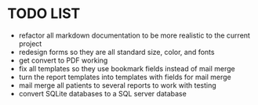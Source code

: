 # TODO LIST 

- refactor all markdown documentation to be more realistic to the current project
- redesign forms so they are all standard size, color, and fonts
- get convert to PDF working
- fix all templates so they use bookmark fields instead of mail merge
- turn the report templates into templates with fields for mail merge
- mail merge all patients to several reports to work with testing
- convert SQLite databases to a SQL server database
